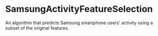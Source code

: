 # SamsungActivityFeatureSelection
An algorithm that predicts Samsung smartphone users' activity using a subset of the original features.
